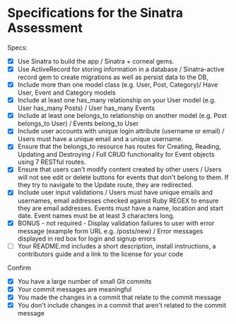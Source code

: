 # Specifications for the Sinatra Assessment

Specs:
- [x] Use Sinatra to build the app / Sinatra + corneal gems.
- [x] Use ActiveRecord for storing information in a database / Sinatra-active record gem to create migrations as well as persist data to the DB,
- [x] Include more than one model class (e.g. User, Post, Category)/ Have User, Event and Category models
- [x] Include at least one has_many relationship on your User model (e.g. User has_many Posts) / User has_many Events
- [x] Include at least one belongs_to relationship on another model (e.g. Post belongs_to User) / Events belong_to User
- [x] Include user accounts with unique login attribute (username or email) / Users must have a unique email and a unique username.
- [x] Ensure that the belongs_to resource has routes for Creating, Reading, Updating and Destroying / Full CRUD functionality for Event objects using 7 RESTful routes.
- [x] Ensure that users can't modify content created by other users / Users will not see edit or delete buttons for events that don't belong to them. If they try to navigate to the Update route, they are redirected.
- [x] Include user input validations / Users must have unique emails and usernames, email addresses checked against Ruby REGEX to ensure they are email addresses. Events must have a name, location and start date. Event names must be at least 3 characters long. 
- [x] BONUS - not required - Display validation failures to user with error message (example form URL e.g. /posts/new) / Error messages displayed in red box for login and signup errors
- [ ] Your README.md includes a short description, install instructions, a contributors guide and a link to the license for your code

Confirm
- [x] You have a large number of small Git commits
- [x] Your commit messages are meaningful
- [x] You made the changes in a commit that relate to the commit message
- [x] You don't include changes in a commit that aren't related to the commit message
